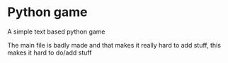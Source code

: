 # Python game
A simple text based python game

The main file is badly made and that makes it really hard to add stuff, this makes it hard to do/add stuff